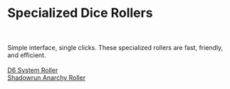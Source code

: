 <h1>Specialized Dice Rollers</h1>
<br />
<br />Simple interface, single clicks. These specialized rollers are fast, friendly, and efficient.
<br />
<br /><a href="/d6-system-roller/d6-system-roller.html">D6 System Roller</a>
<br /><a href="/anarchy-roller/anarchy-roller.html">Shadowrun Anarchy Roller</a>